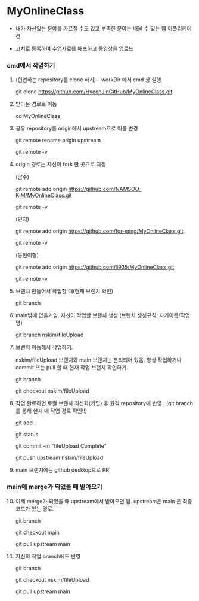 # MyOnlineClass

* 내가 자신있는 분야를 가르칠 수도 있고 부족한 분야는 배울 수 있는 웹 어플리케이션 

* 코치로 등록하여 수업자료를 배포하고 동영상을 업로드



### cmd에서 작업하기

1. (협업하는 repository를 clone 하기) - workDir 에서 cmd 창 실행


   git clone https://github.com/HyeonJinGitHub/MyOnlineClass.git



2. 받아온 경로로 이동


   cd MyOnlineClass



3. 공유 repository를 origin에서 upstream으로 이름 변경


   git remote rename origin upstream
   
   
   git remote -v



4. origin 경로는 자신이 fork 한 곳으로 지정

   

   (남수)
   
   
   git remote add origin https://github.com/NAMSOO-KIM/MyOnlineClass.git
   
   
   git remote -v
   
   

   (민지)
   
   
   git remote add origin https://github.com/for-ming/MyOnlineClass.git
   
   
   git remote -v
   
   

   (동현이형)
   
   
   git remote add origin https://github.com/li935/MyOnlineClass.git
   
   
   git remote -v
   
 



5. 브랜치 만들어서 작업할 때(현재 브랜치 확인)


   git branch



6. main밖에 없을거임. 자신이 작업할 브랜치 생성 (브랜치 생성규칙: 자기이름/작업명)



   git branch nskim/fileUpload
   
 



7. 브랜치 이동해서 작업하기. 


   nskim/fileUpload 브랜치와 main 브랜치는 분리되어 있음. 항상 작업하거나 commit 또는 pull 할 때 현재 작업 브랜치 확인하기. 

   

   git branch
   
   
   git checkout nskim/fileUpload



8. 작업 완료하면 로컬 브랜치 최신화(커밋) 후 원격 repository에 반영 . (git branch를 통해 현재 내 작업 경로 확인!!)

   

   git add .
   
   
   git status
   
   
   git commit -m "fileUpload Complete"
   
   
   git push upstream nskim/fileUpload



9. main 브랜치에는 github desktop으로 PR

   


### main에 merge가 되었을 때 받아오기



10. 이제 merge가 되었을 때 upstream에서 받아오면 됨. upstream은 main 은 최종 코드가 있는 경로.

    git branch
    
    
    git checkout main
    
    
    git pull upstream main



11. 자신의 작업 branch에도 반영

    git branch
    
    
    git checkout nskim/fileUpload
    
    
    git pull upstream main
